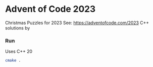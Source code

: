 # Advent of Code 2023
Christmas Puzzles for 2023 
See: https://adventofcode.com/2023
C++ solutions by

### Run
Uses C++ 20
```bash
cmake .
```

